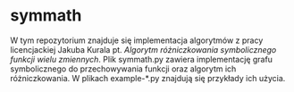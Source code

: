 # symmath

W tym repozytorium znajduje się implementacja algorytmów z pracy licencjackiej Jakuba Kurala pt. *Algorytm różniczkowania symbolicznego funkcji wielu zmiennych*. Plik symmath.py zawiera implementację grafu symbolicznego do przechowywania funkcji oraz algorytm ich różniczkowania. W plikach example-*.py znajdują się przykłady ich użycia.
